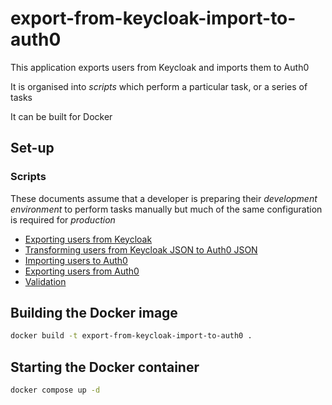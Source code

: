 # export-from-keycloak-import-to-auth0

This application exports users from Keycloak and imports them to Auth0

It is organised into _scripts_ which perform a particular task, or a series of tasks

It can be built for Docker

## Set-up

### Scripts

These documents assume that a developer is preparing their _development environment_ to perform tasks manually but much of the same configuration is required for _production_

- [Exporting users from Keycloak](docs/exporting-users-from-keycloak.md)
- [Transforming users from Keycloak JSON to Auth0 JSON](docs/transforming-users-from-keycloak-json-to-auth0-json.md)
- [Importing users to Auth0](docs/importing-users-to-auth0.md)
- [Exporting users from Auth0](docs/exporting-users-from-auth0.md)
- [Validation](docs/validation.md)

## Building the Docker image

```bash
docker build -t export-from-keycloak-import-to-auth0 .
```

## Starting the Docker container

```bash
docker compose up -d
```